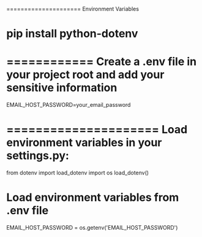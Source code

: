 =====================
Environment Variables

pip install python-dotenv
======================

============
Create a .env file in your project root and add your sensitive information
===========
EMAIL_HOST_PASSWORD=your_email_password

=====================
Load environment variables in your settings.py:
===================
from dotenv import load_dotenv import os load_dotenv() 
# Load environment variables from .env file 
EMAIL_HOST_PASSWORD = os.getenv('EMAIL_HOST_PASSWORD')
